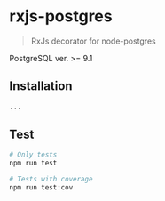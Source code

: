 # rxjs-postgres

> RxJs decorator for node-postgres

PostgreSQL ver. >= 9.1

## Installation

```bash
...
```

## Test

```bash
# Only tests
npm run test

# Tests with coverage
npm run test:cov
```
